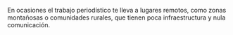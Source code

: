 [Title]: # (Cobertura en zonas remotas)
[Order]: # (0)

En ocasiones el trabajo periodístico te lleva a lugares remotos, como zonas montañosas o comunidades rurales, que tienen poca infraestructura y nula comunicación.
